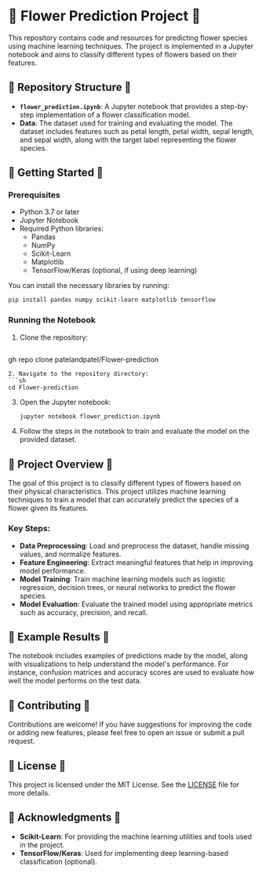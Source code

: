 # 🌸 Flower Prediction Project 🌸

This repository contains code and resources for predicting flower species using machine learning techniques. The project is implemented in a Jupyter notebook and aims to classify different types of flowers based on their features.

## 🌼 Repository Structure 🌼

- **`flower_prediction.ipynb`**: A Jupyter notebook that provides a step-by-step implementation of a flower classification model.
- **Data**: The dataset used for training and evaluating the model. The dataset includes features such as petal length, petal width, sepal length, and sepal width, along with the target label representing the flower species.

## 🌻 Getting Started 🌻

### Prerequisites

- Python 3.7 or later
- Jupyter Notebook
- Required Python libraries:
  - Pandas
  - NumPy
  - Scikit-Learn
  - Matplotlib
  - TensorFlow/Keras (optional, if using deep learning)

You can install the necessary libraries by running:
```sh
pip install pandas numpy scikit-learn matplotlib tensorflow
```

### Running the Notebook

1. Clone the repository:
   ```sh
  gh repo clone patelandpatel/Flower-prediction
   ```
2. Navigate to the repository directory:
   ```sh
   cd Flower-prediction
   ```
3. Open the Jupyter notebook:
   ```sh
   jupyter notebook flower_prediction.ipynb
   ```
4. Follow the steps in the notebook to train and evaluate the model on the provided dataset.

## 🌺 Project Overview 🌺

The goal of this project is to classify different types of flowers based on their physical characteristics. This project utilizes machine learning techniques to train a model that can accurately predict the species of a flower given its features.

### Key Steps:

- **Data Preprocessing**: Load and preprocess the dataset, handle missing values, and normalize features.
- **Feature Engineering**: Extract meaningful features that help in improving model performance.
- **Model Training**: Train machine learning models such as logistic regression, decision trees, or neural networks to predict the flower species.
- **Model Evaluation**: Evaluate the trained model using appropriate metrics such as accuracy, precision, and recall.

## 🌷 Example Results 🌷

The notebook includes examples of predictions made by the model, along with visualizations to help understand the model's performance. For instance, confusion matrices and accuracy scores are used to evaluate how well the model performs on the test data.

## 🌹 Contributing 🌹

Contributions are welcome! If you have suggestions for improving the code or adding new features, please feel free to open an issue or submit a pull request.

## 🌼 License 🌼

This project is licensed under the MIT License. See the [LICENSE](LICENSE) file for more details.

## 🌸 Acknowledgments 🌸

- **Scikit-Learn**: For providing the machine learning utilities and tools used in the project.
- **TensorFlow/Keras**: Used for implementing deep learning-based classification (optional).
